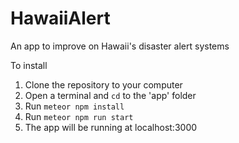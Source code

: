 # HawaiiAlert
An app to improve on Hawaii's disaster alert systems

To install
1. Clone the repository to your computer
1. Open a terminal and `cd` to the 'app' folder
1. Run `meteor npm install`
1. Run `meteor npm run start`
1. The app will be running at localhost:3000
